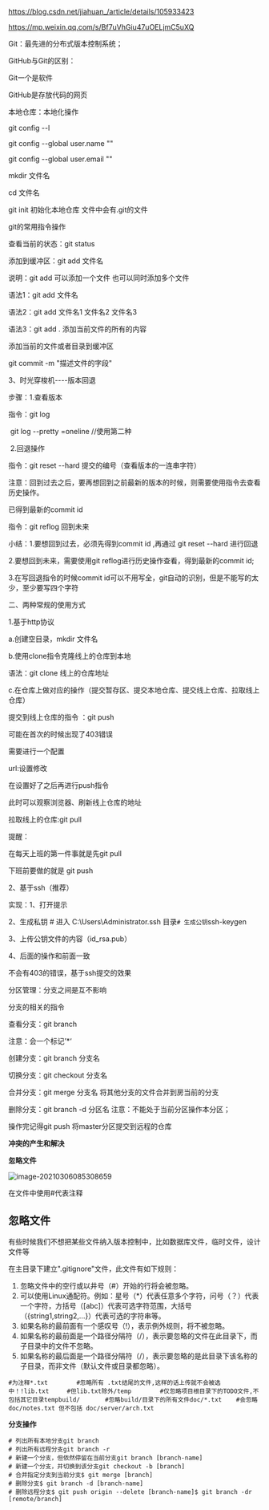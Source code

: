 https://blog.csdn.net/jiahuan_/article/details/105933423

https://mp.weixin.qq.com/s/Bf7uVhGiu47uOELjmC5uXQ

Git：最先进的分布式版本控制系统；

GitHub与Git的区别：

Git一个是软件

GitHub是存放代码的网页



本地仓库：本地化操作

git config --l

git config --global user.name ""

git config --global user.email ""



mkdir 文件名  

cd 文件名



git init 初始化本地仓库   文件中会有.git的文件





git的常用指令操作

查看当前的状态：git status 

添加到缓冲区：git add 文件名

说明：git add 可以添加一个文件 也可以同时添加多个文件

语法1：git add 文件名 

语法2：git add 文件名1 文件名2 文件名3

语法3：git add . 添加当前文件的所有的内容

添加当前的文件或者目录到缓冲区



git commit -m "描述文件的字段"





3、时光穿梭机----版本回退

步骤：1.查看版本

指令：git log 

​       	git log --pretty =oneline  //使用第二种

​			2.回退操作

指令：git reset --hard 提交的编号（查看版本的一连串字符）



注意：回到过去之后，要再想回到之前最新的版本的时候，则需要使用指令去查看历史操作。

已得到最新的commit id

指令：git reflog    回到未来

小结：1.要想回到过去，必须先得到commit id ,再通过 git reset --hard 进行回退

2.要想回到未来，需要使用git reflog进行历史操作查看，得到最新的commit id;

3.在写回退指令的时候commit id可以不用写全，git自动的识别，但是不能写的太少，至少要写四个字符



二、两种常规的使用方式

1.基于http协议

a.创建空目录，mkdir  文件名



b.使用clone指令克隆线上的仓库到本地

语法：git clone 线上的仓库地址



c.在仓库上做对应的操作（提交暂存区、提交本地仓库、提交线上仓库、拉取线上仓库）

提交到线上仓库的指令 ：git push



可能在首次的时候出现了403错误

需要进行一个配置

url:设置修改

在设置好了之后再进行push指令

此时可以观察浏览器、刷新线上仓库的地址





拉取线上的仓库:git  pull



提醒：

 在每天上班的第一件事就是先git pull 

下班前要做的就是 git push



2、基于ssh（推荐）

实现：1、打开提示

2、生成私钥    # 进入 C:\Users\Administrator\.ssh 目录``# 生成公钥``ssh-keygen

3、上传公钥文件的内容（id_rsa.pub）

4、后面的操作和前面一致

不会有403的错误，基于ssh提交的效果







分区管理：分支之间是互不影响

分支的相关的指令

查看分支：git branch

注意：会一个标记’*‘

创建分支：git branch 分支名

切换分支：git checkout 分支名   

合并分支：git  merge  分支名  将其他分支的文件合并到房当前的分支

删除分支：git branch -d 分区名 注意：不能处于当前分区操作本分区；

操作完记得git push  将master分区提交到远程的仓库





**冲突的产生和解决**







**忽略文件**

![image-20210306085308659](C:\Users\hasee\AppData\Roaming\Typora\typora-user-images\image-20210306085308659.png)

在文件中使用#代表注释

## 忽略文件

有些时候我们不想把某些文件纳入版本控制中，比如数据库文件，临时文件，设计文件等

在主目录下建立".gitignore"文件，此文件有如下规则：

1. 忽略文件中的空行或以井号（#）开始的行将会被忽略。
2. 可以使用Linux通配符。例如：星号（*）代表任意多个字符，问号（？）代表一个字符，方括号（[abc]）代表可选字符范围，大括号（{string1,string2,...}）代表可选的字符串等。
3. 如果名称的最前面有一个感叹号（!），表示例外规则，将不被忽略。
4. 如果名称的最前面是一个路径分隔符（/），表示要忽略的文件在此目录下，而子目录中的文件不忽略。
5. 如果名称的最后面是一个路径分隔符（/），表示要忽略的是此目录下该名称的子目录，而非文件（默认文件或目录都忽略）。



```
#为注释*.txt        #忽略所有 .txt结尾的文件,这样的话上传就不会被选中！!lib.txt     #但lib.txt除外/temp        #仅忽略项目根目录下的TODO文件,不包括其它目录tempbuild/       #忽略build/目录下的所有文件doc/*.txt    #会忽略 doc/notes.txt 但不包括 doc/server/arch.txt
```





**分支操作**

```
# 列出所有本地分支git branch
# 列出所有远程分支git branch -r
# 新建一个分支，但依然停留在当前分支git branch [branch-name]
# 新建一个分支，并切换到该分支git checkout -b [branch]
# 合并指定分支到当前分支$ git merge [branch]
# 删除分支$ git branch -d [branch-name]
# 删除远程分支$ git push origin --delete [branch-name]$ git branch -dr [remote/branch]
```